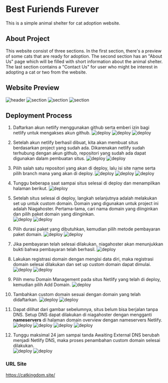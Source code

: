 # Best Furiends Furever
This is a simple animal shelter for cat adoption website.

## About Project
This website consist of three sections. In the first section, there's a preview of some cats that are ready for adoption. The second section has an "About Us" page which will be filled with short information about the animal shelter. The last section contains a "Contact Us" for user who might be interest in adopting a cat or two from the website.

## Website Preview
![header](images/header.png)
![section](images/section-1.png)
![section](images/section-2.png)
![section](images/section-3.png)

## Deployment Process
1. Daftarkan akun netlify menggunakan github serta emberi izin bagi netlify untuk mengakses akun github.
![deploy](deployment/deploy1.png)
![deploy](deployment/deploy2.png)
![deploy](deployment/deploy3.png)

2. Setelah akun netlify berhasil dibuat, kita akan membuat situs berdasarkan project yang sudah ada. Dikarenakan netlify sudah terhubung dengan akun github, repositori yang sudah ada dapat digunakan dalam pembuatan situs.
![deploy](deployment/deploy4.png)
![deploy](deployment/deploy5.png)

3. Pilih salah satu repositori yang akan di deploy, lalu isi site name serta pilih branch mana yang akan di deploy.
![deploy](deployment/deploy6.png)
![deploy](deployment/deploy7.png)
![deploy](deployment/deploy8.png)

4. Tunggu beberapa saat sampai situs selesai di deploy dan menampilkan halaman berikut.
![deploy](deployment/deploy9.png)

5. Setelah situs selesai di deploy, langkah selanjutnya adalah melakukan set up untuk custom domain. Domain yang digunakan untuk project ini adalah Niagahoster. Pertama-tama, cari nama domain yang diinginkan dan pilih paket domain yang diinginkan.\
![deploy](deployment/deploy10.png)
![deploy](deployment/deploy11.png)


6. Pilih durasi paket yang dibutuhkan, kemudian pilih metode pembayaran paket domain.
![deploy](deployment/deploy12.png)
![deploy](deployment/deploy13.png)

7. Jika pembayaran telah selesai dilakukan, niagahoster akan menunjukkan bukti bahwa pembayaran telah berhasil.
![deploy](deployment/deploy14.png)

8. Lakukan registrasi domain dengan mengisi data diri, maka registrasi domain selesai dilakukan dan set up custom domain dapat dimulai.
![deploy](deployment/deploy15.png)
![deploy](deployment/deploy16.png)

9. Pilih menu Domain Management pada situs Netlify yang telah di deploy, kemudian pilih Add Domain.
![deploy](deployment/deploy17.png)

10. Tambahkan custom domain sesuai dengan domain yang telah didaftarkan.
![deploy](deployment/deploy18.png)
![deploy](deployment/deploy19.png)

11. Dapat dilihat dari gambar sebelumnya, situs belum bisa berjalan tanpa DNS. Setup DNS dapat dilakukan di niagahoster dengan mengganti <b>nameservers</b> di halaman domain overview dengan nameservers Netlify.
![deploy](deployment/deploy21.png)
![deploy](deployment/deploy22.png)
![deploy](deployment/deploy23.png)
![deploy](deployment/deploy24.png)

12. Tunggu maksimal 24 jam sampai tanda Awaiting External DNS berubah menjadi Netlify DNS, maka proses penambahan custom domain selesai dilakukan.\
![deploy](deployment/deploy19.png)
![deploy](deployment/deploy25.png)

### URL Site
https://catkingdom.site/